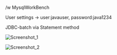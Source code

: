 /w MysqlWorkBench 

User settings -> user:javauser, password:java1234

JDBC-batch via Statement method

![Screenshot_1](https://user-images.githubusercontent.com/70575515/197749623-71661a7e-5298-4793-8caa-eb81b193a066.png)

![Screenshot_2](https://user-images.githubusercontent.com/70575515/197749639-7cf447f9-8376-44f9-b806-10bedc592b53.png)

